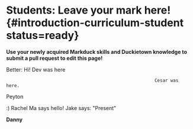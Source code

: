 # Students: Leave your mark here! {#introduction-curriculum-student status=ready}

**Use your newly acquired Markduck skills and Duckietown knowledge to submit a pull request to edit this page!**

Better: Hi! Dev was here

                                                            Cesar was here. 

Peyton

:) Rachel Ma says hello!
Jake says: "Present"

**Danny**
<!-- this is a comment; it will not appear in the outputted online book -->
